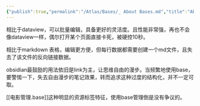 ```yaml
---
{"publish":true,"permalink":"/Atlas/Bases/_ About Bases.md","title":"About DB folders","created":"2023-03-01","modified":"2025-07-09","published":"2025-07-09T15:03:59.715+08:00","tags":["本库教程"],"cssclasses":""}
---
```



相比于dataview，可以批量编辑，具备更好的灵活度。且性能非常强，再也不会像dataview一样，偶尔打开某个页面直接卡死，被硬控10秒。

相比于markdown 表格，编辑更方便，但每行数据都需要创建一个md文件，且失去了该文件的反向链接数据。

obsidian最鼓励的用法依旧是link为主，让思维自由的漫步。当频繁地使用base，要警惕一下，失去自由漫步的笔记效果，转而追求这种过度的结构化，并不一定可取。

[[电影管理.base]]这种明显的资源标签特征，使用base管理倒是没有争议的。
